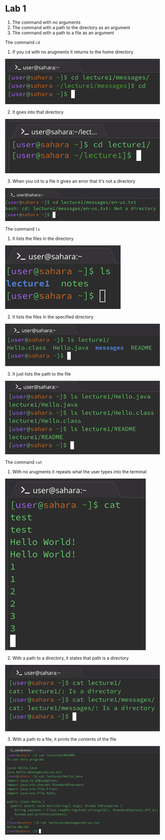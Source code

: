 # Lab 1

1. The command with no arguments
2. The command with a path to the directory as an argument
3. The command with a path to a file as an argument

The command `cd`

1. If you cd with no arugments it returns to the home directory

![Image](lab1_files/cd_no_arguments_ex.png)

2. It goes into that directory                  

![Image](lab1_files/cd_directory.png)

3. When you cd to a file it gives an error that it's not a directory

![Image](lab1_files/cd_to_file.png)


The command `ls`

1. It lists the files in the directory                

![Image](lab1_files/ls_no_args.png)

2. It lists the files in the specified directory

![Image](lab1_files/ls_path_directory.png)

3. It just lists the path to the file

![Image](lab1_files/ls_to_file.png)


The command `cat`

1. With no arugments it repeats what the user types into the terminal          

![Image](lab1_files/cat_no_args.png)

2. With a path to a directory, it states that path is a directory

![Image](lab1_files/cat_to_directory.png)

3. With a path to a file, it prints the contents of the file

![Image](lab1_files/cat_to_file.png)

